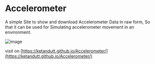 # Accelerometer

A simple Site to show and download Accelerometer Data in raw form, So that it can be used for Simulating accelerometer movement in an environment.

![image](https://user-images.githubusercontent.com/30174373/136919996-157790d4-bd8c-4ad4-bdad-e521411db217.png)


visit on [https://ketandutt.github.io/Accelerometer/](https://ketandutt.github.io/Accelerometer/)
